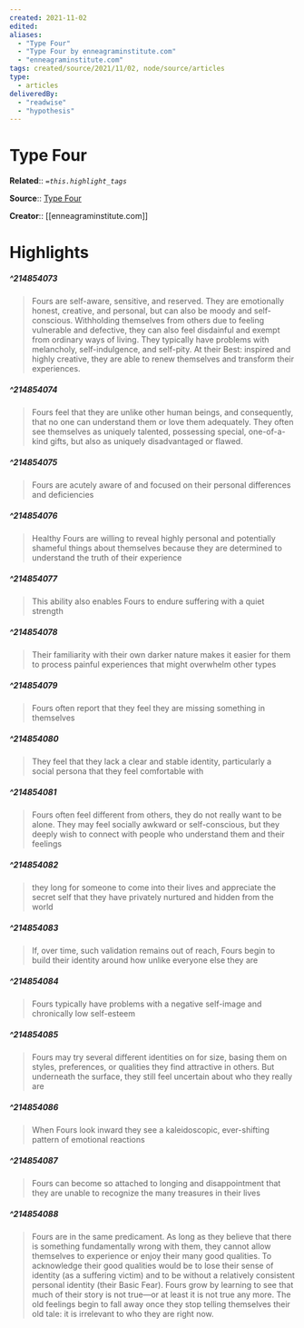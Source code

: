 ```yaml
---
created: 2021-11-02
edited: 
aliases:
  - "Type Four"
  - "Type Four by enneagraminstitute.com"
  - "enneagraminstitute.com"
tags: created/source/2021/11/02, node/source/articles
type:
  - articles
deliveredBy:
  - "readwise"
  - "hypothesis"
---
```

# Type Four

**Related**:: 
*`=this.highlight_tags`*

**Source**:: [Type Four](https://www.enneagraminstitute.com/type-4)

**Creator**:: [[enneagraminstitute.com]]

# Highlights
##### ^214854073
  
> Fours are self-aware, sensitive, and reserved. They are emotionally honest, creative, and personal, but can also be moody and self-conscious. Withholding themselves from others due to feeling vulnerable and defective, they can also feel disdainful and exempt from ordinary ways of living. They typically have problems with melancholy, self-indulgence, and self-pity. At their Best: inspired and highly creative, they are able to renew themselves and transform their experiences. 

##### ^214854074
  
> Fours feel that they are unlike other human beings, and consequently, that no one can understand them or love them adequately. They often see themselves as uniquely talented, possessing special, one-of-a-kind gifts, but also as uniquely disadvantaged or flawed. 

##### ^214854075
  
> Fours are acutely aware of and focused on their personal differences and deficiencies 

##### ^214854076
  
> Healthy Fours are willing to reveal highly personal and potentially shameful things about themselves because they are determined to understand the truth of their experience 

##### ^214854077
  
> This ability also enables Fours to endure suffering with a quiet strength 

##### ^214854078
  
> Their familiarity with their own darker nature makes it easier for them to process painful experiences that might overwhelm other types 

##### ^214854079
  
> Fours often report that they feel they are missing something in themselves 

##### ^214854080
  
> They feel that they lack a clear and stable identity, particularly a social persona that they feel comfortable with 

##### ^214854081
  
> Fours often feel different from others, they do not really want to be alone. They may feel socially awkward or self-conscious, but they deeply wish to connect with people who understand them and their feelings 

##### ^214854082
  
> they long for someone to come into their lives and appreciate the secret self that they have privately nurtured and hidden from the world 

##### ^214854083
  
> If, over time, such validation remains out of reach, Fours begin to build their identity around how unlike everyone else they are 

##### ^214854084
  
> Fours typically have problems with a negative self-image and chronically low self-esteem 

##### ^214854085
  
> Fours may try several different identities on for size, basing them on styles, preferences, or qualities they find attractive in others. But underneath the surface, they still feel uncertain about who they really are 

##### ^214854086
  
> When Fours look inward they see a kaleidoscopic, ever-shifting pattern of emotional reactions 

##### ^214854087
  
> Fours can become so attached to longing and disappointment that they are unable to recognize the many treasures in their lives 

##### ^214854088
  
> Fours are in the same predicament. As long as they believe that there is something fundamentally wrong with them, they cannot allow themselves to experience or enjoy their many good qualities. To acknowledge their good qualities would be to lose their sense of identity (as a suffering victim) and to be without a relatively consistent personal identity (their Basic Fear). Fours grow by learning to see that much of their story is not true—or at least it is not true any more. The old feelings begin to fall away once they stop telling themselves their old tale: it is irrelevant to who they are right now. 

